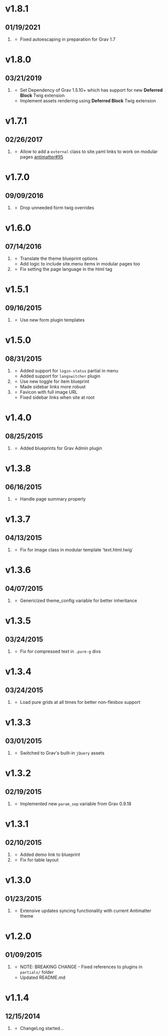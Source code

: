 # v1.8.1
## 01/19/2021

1. [](#improved)
    * Fixed autoescaping in preparation for Grav 1.7

# v1.8.0
## 03/21/2019

1. [](#new)
    * Set Dependency of Grav 1.5.10+ which has support for new **Deferred Block** Twig extension
    * Implement assets rendering using **Deferred Block** Twig extension 

# v1.7.1
## 02/26/2017

1. [](#bugfix)
    * Allow to add a `external` class to site.yaml links to work on modular pages [antimatter#95](https://github.com/getgrav/grav-theme-antimatter/pull/95)

# v1.7.0
## 09/09/2016

1. [](#bugfix)
    * Drop unneeded form twig overrides

# v1.6.0
## 07/14/2016

1. [](#improved)
    * Translate the theme blueprint options
    * Add logic to include site.menu items in modular pages too
1. [](#bugfix)
    * Fix setting the page language in the html tag

# v1.5.1
## 09/16/2015

1. [](#improved)
    * Use new form plugin templates

# v1.5.0
## 08/31/2015

1. [](#new)
    * Added support for `login-status` partial in menu
    * Added support for `langswitcher` plugin
1. [](#improved)
    * Use new toggle for item blueprint
    * Made sidebar links more robust
1. [](#bugfix)
    * Favicon with full image URL
    * Fixed sidebar links when site at root

# v1.4.0
## 08/25/2015

1. [](#improved)
    * Added blueprints for Grav Admin plugin

# v1.3.8
## 06/16/2015

1. [](#bugfix)
    * Handle page summary properly

# v1.3.7
## 04/13/2015

1. [](#bugfix)
    * Fix for image class in modular template 'text.html.twig`

# v1.3.6
## 04/07/2015

1. [](#improved)
    * Genericized theme_config variable for better inheritance

# v1.3.5
## 03/24/2015

1. [](#bugfix)
    * Fix for compressed text in `.pure-g` divs

# v1.3.4
## 03/24/2015

1. [](#bugfix)
    * Load pure grids at all times for better non-flexbox support

# v1.3.3
## 03/01/2015

1. [](#improved)
    * Switched to Grav's built-in `jQuery` assets

# v1.3.2
## 02/19/2015

1. [](#improved)
    * Implemented new `param_sep` variable from Grav 0.9.18

# v1.3.1
## 02/10/2015

1. [](#improved)
    * Added demo link to blueprint
1. [](#improved)
    * Fix for table layout

# v1.3.0
## 01/23/2015

1. [](#new)
    * Extensive updates syncing functionality with current Antimatter theme

# v1.2.0
## 01/09/2015

1. [](#improved)
    * NOTE: BREAKING CHANGE - Fixed references to plugins in `partials/` folder
    * Updated README.md

# v1.1.4
## 12/15/2014

1. [](#new)
    * ChangeLog started...
